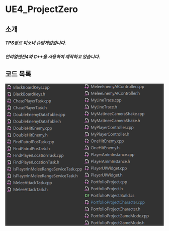 # UE4_ProjectZero
## 소개
##### TPS장르 미소녀 슈팅게임입니다.
##### 언리얼엔진4와 C++을 사용하여 제작하고 있습니다.

## 코드 목록
![Code](./img/CodeList.png)
